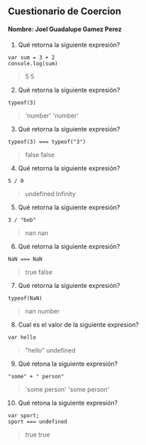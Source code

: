 ## Cuestionario de Coercion
#### Nombre: Joel Guadalupe Gamez Perez
1. Qué retorna la siguiente expresión?
```
var sum = 3 + 2
console.log(sum)
```
> 5
> 5
2. Qué retorna la siguiente expresión?
```
typeof(3)
```
> 'number'
> 'number'
3. Qué retorna la siguiente expresión?
```
typeof(3) === typeof("3")
```
> false
> false
4. Qué retorna la siguiente expresión?
```
5 / 0
```
> undefined
> Infinity
5. Qué retorna la siguiente expresión?
```
3 / "bob"
```
> nan
> nan
6. Qué retorna la siguiente expresión?
```
NaN === NaN
```
> true
> false
7. Qué retorna la siguiente expresión?
```
typeof(NaN)
```
> nan
> number
8. Cual es el valor de la siguiente expresion?
```
var hello
```
> "hello"
> undefined
9. Qué retona la siguiente expresión?
```
"some" + " person"
```
> 'some person'
> 'some person'
10. Qué retona la siguiente expresión?
```
var sport; 
sport === undefined
```
> true
> true